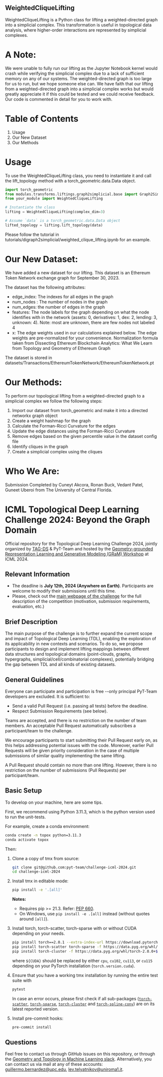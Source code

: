 ## WeightedCliqueLifting
WeightedCliqueLifting is a Python class for lifting a weighted-directed graph into a simplicial complex. This transformation is useful in topological data analysis, where higher-order interactions are represented by simplicial complexes.

# A Note:
We were unable to fully run our lifting as the Jupyter Notebook kernel would crash while verifying the simplicial complex due to a lack of sufficient memory on any of our systems. The weighted-directed graph is too large for us to run, but we hope someone else can. We have faith that our lifting from a weighted-directed graph into a simplicial complex works but would greatly appreciate it if this could be tested and we could receive feedback. Our code is commented in detail for you to work with.

# Table of Contents

1. Usage
2. Our New Dataset
3. Our Methods

# Usage

To use the WeightedCliqueLifting class, you need to instantiate it and call the lift_topology method with a torch_geometric.data.Data object.
```Python
import torch_geometric
from modules.transforms.liftings.graph2simplicial.base import Graph2SimplicialLifting
from your_module import WeightedCliqueLifting

# Instantiate the class
lifting = WeightedCliqueLifting(complex_dim=3)

# Assume `data` is a torch_geometric.data.Data object
lifted_topology = lifting.lift_topology(data)
```
Please follow the tutorial in tutorials/digraph2simplicial/weighted_clique_lifting.ipynb for an example.

# Our New Dataset:
We have added a new dataset for our lifting. This dataset is an Ethereum Token Network exchange graph for September 30, 2023.

The dataset has the following attributes:
- edge_index: The indexes for all edges in the graph
- num_nodes : The number of nodes in the graph
- num_edges: the number of edges in the graph
- features: The node labels for the graph depending on what the node identifies with in the network (assets: 0, derivatives: 1, dex: 2, lending: 3, unknown: 4). Note: most are unknown, there are few nodes not labeled 4
- x: The edge weights used in our calculations explained below. The edge weights are pre-normalized for your convenience. Normalization formula taken from Dissecting Ethereum Blockchain Analytics: What We Learn from Topology and Geometry of Ethereum Graph

The dataset is stored in datasets/Transactions/EthereumTokenNetwork/EthereumTokenNetwork.pt

# Our Methods:
To perform our topological lifting from a weighted-directed graph to a simplicial complex we follow the following steps:

1. Import our dataset from torch_geometric and make it into a directed networkx graph object
2. Create a weight hashmap for the graph
3. Calculate the Forman-Ricci Curvature for the edges
4. Update the edge distances using the Forman-Ricci Curvature
5. Remove edges based on the given percentile value in the dataset config file
6. Identify cliques in the graph
7. Create a simplicial complex using the cliques


# Who We Are:
Submission Completed by Cuneyt Akcora, Ronan Buck, Vedant Patel, Guneet Uberoi from The University of Central Florida.

# ICML Topological Deep Learning Challenge 2024: Beyond the Graph Domain
Official repository for the Topological Deep Learning Challenge 2024, jointly organized by [TAG-DS](https://www.tagds.com) & PyT-Team and hosted by the [Geometry-grounded Representation Learning and Generative Modeling (GRaM) Workshop](https://gram-workshop.github.io) at ICML 2024.

## Relevant Information
- The deadline is **July 12th, 2024 (Anywhere on Earth)**. Participants are welcome to modify their submissions until this time.
- Please, check out the [main webpage of the challenge](https://pyt-team.github.io/packs/challenge.html) for the full description of the competition (motivation, submission requirements, evaluation, etc.)

## Brief Description
The main purpose of the challenge is to further expand the current scope and impact of Topological Deep Learning (TDL), enabling the exploration of its applicability in new contexts and scenarios. To do so, we propose participants to design and implement lifting mappings between different data structures and topological domains (point-clouds, graphs, hypergraphs, simplicial/cell/combinatorial complexes), potentially bridging the gap between TDL and all kinds of existing datasets.


## General Guidelines
Everyone can participate and participation is free --only principal PyT-Team developers are excluded. It is sufficient to:
- Send a valid Pull Request (i.e. passing all tests) before the deadline.
- Respect Submission Requirements (see below).

Teams are accepted, and there is no restriction on the number of team members. An acceptable Pull Request automatically subscribes a participant/team to the challenge.

We encourage participants to start submitting their Pull Request early on, as this helps addressing potential issues with the code. Moreover, earlier Pull Requests will be given priority consideration in the case of multiple submissions of similar quality implementing the same lifting.

A Pull Request should contain no more than one lifting. However, there is no restriction on the number of submissions (Pull Requests) per participant/team.

## Basic Setup
To develop on your machine, here are some tips.

First, we recommend using Python 3.11.3, which is the python version used to run the unit-tests.

For example, create a conda environment:
   ```bash
   conda create -n topox python=3.11.3
   conda activate topox
   ```

Then:

1. Clone a copy of tmx from source:

   ```bash
   git clone git@github.com:pyt-team/challenge-icml-2024.git
   cd challenge-icml-2024
   ```

2. Install tmx in editable mode:

   ```bash
   pip install -e '.[all]'
   ```
   **Notes:**
   - Requires pip >= 21.3. Refer: [PEP 660](https://peps.python.org/pep-0660/).
   - On Windows, use `pip install -e .[all]` instead (without quotes around `[all]`).

4. Install torch, torch-scatter, torch-sparse with or without CUDA depending on your needs.

      ```bash
      pip install torch==2.0.1 --extra-index-url https://download.pytorch.org/whl/${CUDA}
      pip install torch-scatter torch-sparse -f https://data.pyg.org/whl/torch-2.0.1+${CUDA}.html
      pip install torch-cluster -f https://data.pyg.org/whl/torch-2.0.0+${CUDA}.html
      ```

      where `${CUDA}` should be replaced by either `cpu`, `cu102`, `cu113`, or `cu115` depending on your PyTorch installation (`torch.version.cuda`).

5. Ensure that you have a working tmx installation by running the entire test suite with

   ```bash
   pytest
   ```

    In case an error occurs, please first check if all sub-packages ([`torch-scatter`](https://github.com/rusty1s/pytorch_scatter), [`torch-sparse`](https://github.com/rusty1s/pytorch_sparse), [`torch-cluster`](https://github.com/rusty1s/pytorch_cluster) and [`torch-spline-conv`](https://github.com/rusty1s/pytorch_spline_conv)) are on its latest reported version.

6. Install pre-commit hooks:

   ```bash
   pre-commit install
   ```

## Questions

Feel free to contact us through GitHub issues on this repository, or through the [Geometry and Topology in Machine Learning slack](https://tda-in-ml.slack.com/join/shared_invite/enQtOTIyMTIyNTYxMTM2LTA2YmQyZjVjNjgxZWYzMDUyODY5MjlhMGE3ZTI1MzE4NjI2OTY0MmUyMmQ3NGE0MTNmMzNiMTViMjM2MzE4OTc#/). Alternatively, you can contact us via mail at any of these accounts: guillermo.bernardez@upc.edu, lev.telyatnikov@uniroma1.it.
